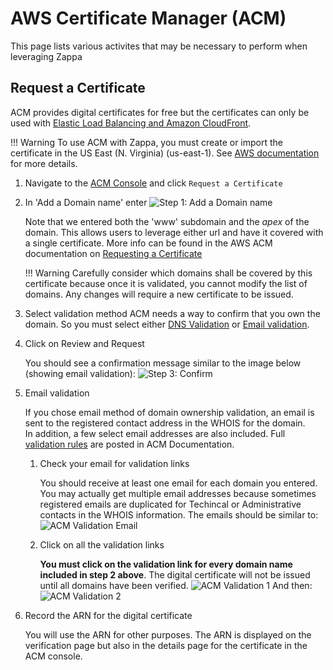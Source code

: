 # AWS Certificate Manager (ACM)

This page lists various activites that may be necessary to perform when leveraging Zappa

## Request a Certificate

ACM provides digital certificates for free but the certificates can only be used with [Elastic Load Balancing and Amazon CloudFront](https://docs.aws.amazon.com/console/acm/supported-services).

!!! Warning
    To use ACM with Zappa, you must create or import the certificate in the US East (N. Virginia) (us-east-1).  See [AWS documentation](http://docs.aws.amazon.com/apigateway/latest/developerguide/how-to-custom-domains.html#how-to-custom-domains-prerequisites) for more details.

 1. Navigate to the [ACM Console](https://console.aws.amazon.com/acm/) and click `Request a Certificate`
 2. In 'Add a Domain name' enter 
 ![Step 1: Add a Domain name](images/aws_amc_request.png)

    Note that we entered both the 'www' subdomain and the *apex* of the domain.  This allows users to leverage either url and have it covered with a single certificate.  More info can be found in the AWS ACM documentation on [Requesting a Certificate](http://docs.aws.amazon.com/acm/latest/userguide/gs-acm-request.html)

    !!! Warning
        Carefully consider which domains shall be covered by this certificate because once it is validated, you cannot modify the list of domains.  Any changes will require a new certificate to be issued.

 3. Select validation method
    ACM needs a way to confirm that you own the domain.  So you must select either [DNS Validation](https://docs.aws.amazon.com/acm/latest/userguide/gs-acm-validate-dns.html) 
    or [Email validation](https://docs.aws.amazon.com/console/acm/validate-email). 

 4. Click on Review and Request

    You should see a confirmation message similar to the image below 
    (showing email validation):
    ![Step 3: Confirm](images/aws_acm_request3.png)

 4. Email validation

    If you chose email method of domain ownership validation, an email is sent to the registered contact address in the WHOIS for the domain.  
    In addition, a few select email addresses are also included.  Full [validation rules](https://docs.aws.amazon.com/acm/latest/userguide/gs-acm-validate-email.html) are posted in ACM Documentation.

    1. Check your email for validation links

        You should receive at least one email for each domain you entered.  You may actually get multiple email addresses because sometimes registered emails are duplicated for Techincal or Administrative contacts in the WHOIS information.  The emails should be similar to:
        ![ACM Validation Email](images/aws_acm_validate_email.png)

    2. Click on all the validation links

        **You must click on the validation link for every domain name included in step 2 above**.  The digital certificate will not be issued until all domains have been verified.
        ![ACM Validation 1](images/aws_acm_validate1.png)
        And then:
        ![ACM Validation 2](images/aws_acm_validate2.png)

 6. Record the ARN for the digital certificate

    You will use the ARN for other purposes.  The ARN is displayed on the verification page but also in the details page for the certificate in the ACM console.
